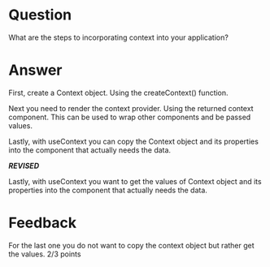 # Question

What are the steps to incorporating context into your application?

# Answer

First, create a Context object. Using the createContext() function.

Next you need to render the context provider. Using the returned context component. This can be used to wrap other components and be passed values.

Lastly, with useContext you can copy the Context object and its properties into the component that actually needs the data.

***********REVISED***********

Lastly, with useContext you want to get the values of Context object and its properties into the component that actually needs the data.



# Feedback

For the last one you do not want to copy the context object but rather get the values. 
2/3 points
